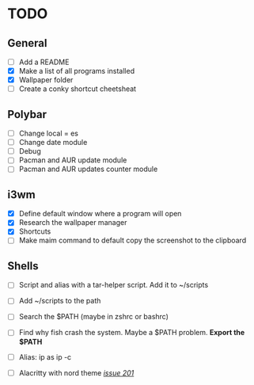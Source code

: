 # TODO
## General
- [ ] Add a README
- [X] Make a list of all programs installed
- [X] Wallpaper folder
- [ ] Create a conky shortcut cheetsheat

## Polybar
- [ ] Change local = es
- [ ] Change date module
- [ ] Debug
- [ ] Pacman and AUR update module
- [ ] Pacman and AUR updates counter module

## i3wm
- [X] Define default window where a program will open
- [X] Research the wallpaper manager
- [X] Shortcuts
- [ ] Make maim command to default copy the screenshot to the clipboard

## Shells
- [ ] Script and alias with a tar-helper script. Add it to ~/scripts
- [ ] Add ~/scripts to the path
- [ ] Search the $PATH (maybe in zshrc or bashrc)
- [ ] Find why fish crash the system. Maybe a $PATH problem. **Export the $PATH**
- [ ] Alias: ip as ip -c
- [ ] Alacritty with nord theme *[issue 201](https://github.com/arcticicestudio/nord/issues/102)*

